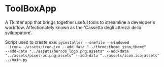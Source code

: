 # ToolBoxApp
A Tkinter app that brings together useful tools to streamline a developer's workflow. Affectionately known as the 'Cassetta degli attrezzi dello sviluppatore'.

Script used to create exe: <code>pyinstaller --onefile --windowed --icon=../assets/icon.ico --add-data "../theme/theme.json;theme" --add-data "../assets/huroos_logo.png;assets" --add-data "../assets/pixel-pc.png;assets" --add-data "../assets/icon.ico;assets" ../main.py</code>
